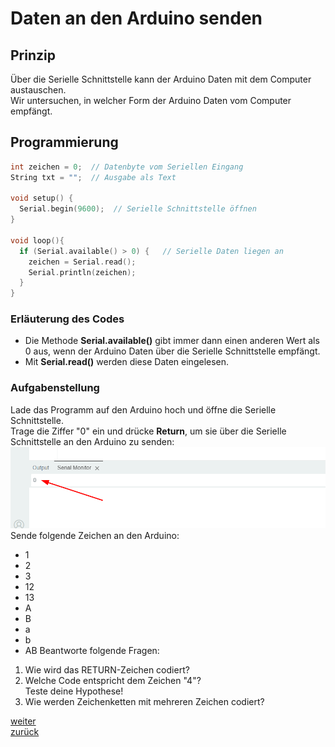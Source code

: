 <link rel="stylesheet" href="https://hi2272.github.io/StyleMD.css">
<link rel="stylesheet" href="https://hi2272.github.io/StyleMD.css">

# Daten an den Arduino senden
## Prinzip
Über die Serielle Schnittstelle kann der Arduino Daten mit dem Computer austauschen.   
Wir untersuchen, in welcher Form der Arduino Daten vom Computer empfängt.
## Programmierung
```c++
int zeichen = 0;  // Datenbyte vom Seriellen Eingang
String txt = "";  // Ausgabe als Text

void setup() {
  Serial.begin(9600);  // Serielle Schnittstelle öffnen
}

void loop(){
  if (Serial.available() > 0) {   // Serielle Daten liegen an
    zeichen = Serial.read();      
    Serial.println(zeichen);
  }
}

```
### Erläuterung des Codes
- Die Methode **Serial.available()** gibt immer dann einen anderen Wert als 0 aus, wenn der Arduino Daten über die Serielle Schnittstelle empfängt.  
- Mit **Serial.read()** werden diese Daten eingelesen.

### Aufgabenstellung
Lade das Programm auf den Arduino hoch und öffne die Serielle Schnittstelle.   
Trage die Ziffer "0" ein und drücke **Return**, um sie über die Serielle Schnittstelle an den Arduino zu senden:  
![alt text](2025-02-23_13-21.png)  
Sende folgende Zeichen an den Arduino:
- 1
- 2
- 3
- 12
- 13
- A
- B
- a
- b
- AB
Beantworte folgende Fragen:
1.  Wie wird das RETURN-Zeichen codiert?
2.  Welche Code entspricht dem Zeichen "4"?  
Teste deine Hypothese!
3.  Wie werden Zeichenketten mit mehreren Zeichen codiert?

[weiter](Loesung.html)  
[zurück](../index.html)
